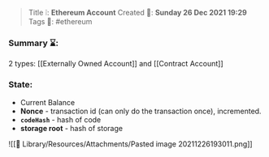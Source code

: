 > Title ❕: **Ethereum Account**
> Created 📅: **Sunday 26 Dec 2021 19:29**
  Tags 📎: #ethereum 

### Summary ⌛:
2 types: [[Externally Owned Account]] and [[Contract Account]]


### State:
- Current Balance
- **Nonce** - transaction id (can only do the transaction once), incremented.
- **`codeHash`** - hash of code
- **storage root** - hash of storage

![[📒 Library/Resources/Attachments/Pasted image 20211226193011.png]]